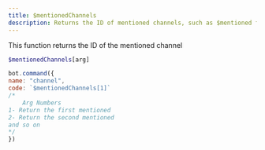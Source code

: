 ```yaml
---
title: $mentionedChannels
description: Returns the ID of mentioned channels, such as $mentioned function.
---
```


This function returns the ID of the mentioned channel

```php
$mentionedChannels[arg]
```

```javascript
bot.command({
name: "channel",
code: `$mentionedChannels[1]`
/*
    Arg Numbers
1- Return the first mentioned
2- Return the second mentioned
and so on
*/
})
```



